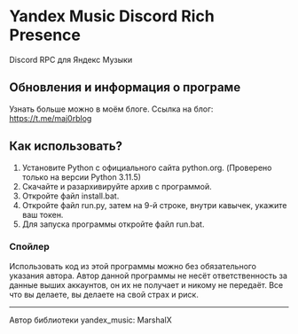 # **Yandex Music Discord Rich Presence**
Discord RPC для Яндекс Музыки

## Обновления и информация о програме
Узнать больше можно в моём блоге.
Ссылка на блог: https://t.me/maj0rblog

## Как использовать?
1. Установите Python с официального сайта python.org. (Проверено только на версии Python 3.11.5)
2. Скачайте и разархивируйте архив с программой.
3. Откройте файл install.bat.
4. Откройте файл run.py, затем на 9-й строке, внутри кавычек, укажите ваш токен.
5. Для запуска программы откройте файл run.bat.

### Спойлер
Использовать код из этой программы можно без обязательного указания автора.
Автор данной программы не несёт ответственность за данные выших аккаунтов, он их не получает и никому не передаёт.
Все что вы делаете, вы делаете на свой страх и риск.

-----
Автор библиотеки yandex_music: MarshalX
